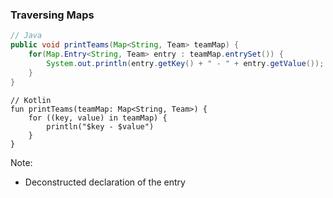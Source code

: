 ### Traversing Maps

```java
// Java
public void printTeams(Map<String, Team> teamMap) {
    for(Map.Entry<String, Team> entry : teamMap.entrySet()) {
        System.out.println(entry.getKey() + " - " + entry.getValue());
    }
}
```

```
// Kotlin
fun printTeams(teamMap: Map<String, Team>) {
    for ((key, value) in teamMap) {
        println("$key - $value")
    }
}
```

Note:
+ Deconstructed declaration of the entry
